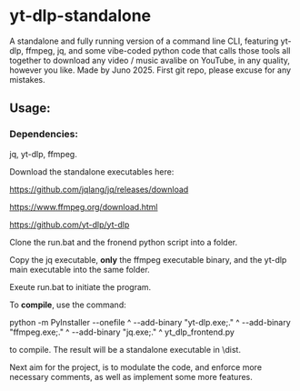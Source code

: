 # yt-dlp-standalone
A standalone and fully running version of a command line CLI, featuring yt-dlp, ffmpeg, jq, and some vibe-coded python code that calls those tools all together to download any video / music avalibe on YouTube, in any quality, however you like. 
Made by Juno 2025. 
First git repo, please excuse for any mistakes. 

## Usage:

### Dependencies:

jq, yt-dlp, ffmpeg. 

Download the standalone executables here:

https://github.com/jqlang/jq/releases/download

https://www.ffmpeg.org/download.html

https://github.com/yt-dlp/yt-dlp

Clone the run.bat and the fronend python script into a folder. 

Copy the jq executable, **only** the ffmpeg executable binary, and the yt-dlp main executable into the same folder. 

Exeute run.bat to initiate the program. 

To **compile**, use the command:

python -m PyInstaller --onefile ^
  --add-binary "yt-dlp.exe;." ^
  --add-binary "ffmpeg.exe;." ^
  --add-binary "jq.exe;." ^
  yt_dlp_frontend.py

to compile. The result will be a standalone executable in \dist.

Next aim for the project, is to modulate the code, and enforce more necessary comments, as well as implement some more features. 
